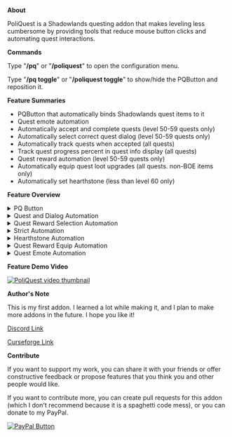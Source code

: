 **About**

PoliQuest is a Shadowlands questing addon that makes leveling less cumbersome by providing tools that reduce mouse button clicks and automating quest interactions.

**Commands**

Type "**/pq**" or "**/poliquest**" to open the configuration menu.

Type "**/pq toggle**" or "**/poliquest toggle**" to show/hide the PQButton and reposition it.

**Feature Summaries**

*   PQButton that automatically binds Shadowlands quest items to it
*   Quest emote automation
*   Automatically accept and complete quests (level 50-59 quests only)
*   Automatically select correct quest dialog (level 50-59 quests only)
*   Automatically track quests when accepted (all quests)
*   Track quest progress percent in quest info display (all quests)
*   Quest reward automation (level 50-59 quests only)
*   Automatically equip quest loot upgrades (all quests. non-BOE items only)
*   Automatically set hearthstone (less than level 60 only)

**Feature Overview**

<details>
  <summary>PQ Button</summary>

  The PQButton is a button that appears when you have a Shadowlands quest item in your bags. The addon automatically binds quest items to this button and allows you to effortlessly use quest items by giving you the option to keybind it.

  The following macro keybinds the PQButton as well as the arrow button that allows you to cycle through the quest items in your bags. Using the macro while not holding ctrl, alt, or shift will use the quest item, and using the macro while holding alt will cycle through the quest items in your bags.  

  `/click [nomod]PQButton;[mod:alt]PQNext`  

  The PQButton only updates outside of combat. If you gain or lose a quest item while in combat, then the button will update once out of combat. Likewise, the quest item bound to the PQButton can only be changed while out of combat.  

  The PQButton can be repositioned. It currently cannot be resized. I'm going to try implementing that before the code cutoff date that I set before Shadowland's release (Nov. 20, 2020).  

  The PQButton currently only works for level 50-59 Shadowlands quests. I may expand this to include other quests as well, but I haven't looked into it yet. Currently, this button only shows quest items that are in the addon's whitelist. This whitelist was created and is currently maintained by scraping data from wowhead with a separate program that I wrote, and then formatting it so that it is usable by the addon. I'll probably need to take a separate approach to make it work for all quests.
</details>

<details>
  <summary>Quest and Dialog Automation</summary>

  This feature automates interactions with quest givers and units with quest-related dialog options.  

  Shadowlands quests will automatically be accepted and turned in. This feature works off of a whitelist that I generate with a separate program that scrapes data from wowhead. If a quest giver's quest is not contained in this whitelist, then these interactions will not be automated.  

  In some edge cases, the quest automation can be buggy if Blizzard's quest frame breaks due to quick interactions and/or poor coding on their end (and maybe poor coding on my end?). I may be able to make changes in the future to account for these edge case scenarios, but for now it's as simple as hitting ESC or closing the quest frame and then interacting with the quest giver again.  

  The dialog automation also works off of a whitelist. Unlike the quest automation, the dialog automation's whitelist isn't generated. I manually typed it out, and it took a very long time. Only dialog that I have manually whitelisted will be automated.  

  This also means that this feature does not work for non-English clients. Also, if a patch changes the dialog text or the quest's name, then the dialog will not be automated in that specific instance.  

  Included in this feature is also the quest progress percent tracking. For quests and bonus objectives that have a progress bar, increases in quest progress will be displayed in addition to existing quest progress text.  

  I'll probably separate this feature from the Quest and Dialog Automation at some point since it isn't too difficult and it doesn't really make sense having it as part of this feature.
</details>

<details>
  <summary>Quest Reward Selection Automation</summary>

  This is a configuration for the Quest and Dialog Automation feature. The addon will choose quest rewards for you based on the following logic:  

  1\. If there is only 1 quest item reward, then select that one.  
      Stop automation if:  
          The "Automatically select quest rewards" switch is disabled.  
          Any of the quest rewards is not equippable.  

  2\. Get the player's current loot spec, or current spec if they don't have one.  
      Stop automation if:  
          Item is missing from the equip slot for one of the quest loot items.  
          None of the items are for your preferred spec.  

  3\. Find the largest potential ilvl upgrade for this spec based on your equipped gear (factoring in sockets and considering that warforge is possible).  

  4\. If there is only one largest spec upgrade, then select that one.  
      Stop automation if:  
          The "Strict Automation" switch is enabled.  
          One of the largest upgrades is a trinket.  

  5\. Find the item that yields the largest increase in stats and choose that one. (For example, legs have more stats than gloves at equal ilvl, so legs get chosen.
</details>
<details>
  <summary>Strict Automation</summary>

  This is a configuration of the Quest Reward Selection Automation configuration. It simply stops the automation when there isn't a clear ilvl upgrade among the quest rewards.
</details>

<details>
  <summary>Hearthstone Automation</summary>

  This feature saves 2 button clicks when setting the hearthstone at Shadowlands innkeeper. It is only meant to speed up leveling by a tiny bit, and it is disabled once the player reaches level 60\.  

  The configuration menu will still show this feature as enabled at level 60, but the addon's internal logic will have it disabled. This makes it so that you don't have to switch this configuration on and off between alts.  

  Some Shadowlands innkeepers are necessary to talk to for quests. This feature will not set your hearthstone when interacting with these innkeepers (with the exception of the innkeeper when you first reach Oribos).  

  <details>
    <summary>Here is a list of the innkeepers for which this feature will work:</summary>

    Caretaker Calisaphene  
    Caretaker Theo  
    Inkiep  
    Kere Kinblade  
    Slumbar Valorum  
    Odew Testan  
    Flitterbit  
    Kewarin  
    Llar'reth  
    Nolon  
    Sanna  
    Shelynn  
    Taiba  
    Absolooshun  
    Delia  
    Ima  
    Mims  
    Roller  
    Soultrapper Valistra  
    Tavian  
    Tremen Winefang  
    Host Ta'rela
  </details>
</details>

<details>
  <summary>Quest Reward Equip Automation</summary>

  This feature automatically equips quest loot upgrades for your current spec. After a quest is completed and a BOP equippable quest reward is received, a flag is set to indicate that quest loot is pending review for equipping. If you are not in combat when the quest loot is received, then the review process starts immediately. If you are in combat when the quest loot is received, then the review process is postponed until after you leave combat.  

  Once the review process starts, the addon attempts to locate the item in the bag every 1 second. Once it finds the item, it can determine if it is an upgrade and equip it if it is. This review process is necessary because it is not possible to detect if the item is an upgrade before the quest is completed due to the fact that warforge is possible.  

  This feature handles edge case scenarios where multiple quest rewards are received at the same time by utilizing a buffer. It also attempts to factor in gems, enchants, and the mechagon ring set bonus when deciding whether or not a piece of loot is an upgrade. This is done by ascribing an item level value to gems and enchants in a whitelist, with internal logic to check to see if you have mechagon rings, and with another whitelist that prevents low item level speed leveling items from being replaced. This same method is used to give a high value to speed leveling enchants, gems, and items.  

  <details>
    <summary>Here is the list of gems and enchants and their rough item level equivalents that I have determined. If anyone wants to do more research into this in order to come up with better numbers, then send me a message in my discord linked on this page.</summary>

    Deadly Lava Lazuli = 7.1  
    Leviathan's Eye of Agility = 49.3  
    Leviathan's Eye of Intellect = 49.3  
    Leviathan's Eye of Strength = 49.3  
    Masterful Sea Currant = 7.1  
    Quick Sand Spinel = 7.1  
    Straddling Sage Agate = 1000  
    Versatile Dark Opal = 7.1  
    Kraken's Eye of Agility = 32.9  
    Kraken's Eye of Intellect = 32.9  
    Kraken's Eye of Strength = 32.9  
    Deadly Amberblaze = 6.1  
    Masterful Tidal Amethyst = 2  
    Quick Owlseye = 6.1  
    Versatile Royal Quartz = 6.1  
    Deadly Solstone = 4.1  
    Masterful Kubiline = 4.1  
    Quick Golden Beryl = 4.1  
    Straddling Viridium = 1000  
    Versatile Kyanite = 4.1  
    Masterful Jewel Cluster = 16.2  
    Quick Jewel Cluster = 16.2  
    Deadly Jewel Cluster = 16.2  
    Versatile Jewel Cluster = 16.2  
    Deadly Jewel Doublet = 12.2  
    Masterful Jewel Doublet = 12.2  
    Quick Jewel Doublet = 12.2  
    Versatile Jewel Doublet = 12.2  
    Agile Soulwalker = 27.4  
    Eternal Bulwark = 54.8  
    Fortified Leech = 54.8  
    Eternal Agility = 41.1  
    Eternal Intellect = 41.1  
    Illuminated Soul = 27.4  
    Shaded Hearthing = 1000  
    Eternal Bounds = 54.8  
    Eternal Skirmish = 54.8  
    Eternal Stats = 121.8  
    Eternal Insight = 54.8  
    Sacred Stats = 81.2  
    Soul Vitality = 82.2  
    Fortified Avoidance = 82.2  
    Fortified Speed = 82.2  
    Eternal Strength = 41.1  
    Strength of Soul = 27.4  
    Shadowlands Gathering = 1000  
    Tenet of Critical Strike = 16.2  
    Tenet of Haste = 16.2  
    Tenet of Mastery = 16.2  
    Tenet of Versatility = 16.2  
    Bargain of Mastery = 12.2  
    Bargain of Haste = 12.2  
    Bargain of Versatility = 12.2  
    Bargain of Critical Strike = 12.2  
    Ascended Vigor = 20  
    Eternal Grace = 20  
    Lightless Force = 20  
    Sinful Revelation = 20  
    Celestial Guidance = 20  
    Accord of Critical Strike = 9.1  
    Accord of Haste = 9.1  
    Accord of Mastery = 9.1  
    Accord of Versatility = 9.1  
    Pact of Critical Strike = 6.1  
    Pact of Haste = 6.1  
    Pact of Mastery = 6.1  
    Pact of Versatility = 6.1  
    Seal of Critical Strike = 4.1  
    Seal of Haste = 4.1  
    Seal of Mastery = 4.1  
    Seal of Versatility = 4.1  
    Force Multiplier = 10  
    Machinist's Brilliance = 10  
    Naga Hide = 10  
    Oceanic Restoration = 10  
    Deadly Navigation = 10  
    Masterful Navigation = 10  
    Quick Navigation = 10  
    Stalwart Navigation = 10  
    Versatile Navigation = 10  
    Coastal Surge = 10  
    Gale-Force Striking = 10  
    Siphoning = 10  
    Torrent of Elements = 10  
    Minor Speed = 1000  
    Blurred Speed = 1000  
    Pandaren's Step = 1000  
    Assassin's Step = 1000  
    Lavawalker = 1000  
    Earthen Vitality = 1000  
    Tuskarr's Vitality = 1000  
    Boar's Speed = 1000  
    Cat's Swiftness = 1000
  </details>
  <details>
    <summary>Here is the small whitelist of items that will not be equipped over. If you want me to add an item to the list, then send me a message in my discord linked on this page.</summary>

    Hunger of the Pack  
    Boots of the Gilded Path
  </details>
</details>

<details>
  <summary>Quest Emote Automation</summary>

  There are two quests that require you to perform an emote. One is a quest in Maldraxxus called Repeat After Me. It requires you to target 5 stones and then perform an emote to summon a creature. This feature will perform the correct emote when you are on the quest and you target the stones.  

  The second quest is in Ardenweald and is called The Games We Play. It requires you to target the Playful Trickster and perform the correct emote when it gives you a riddle. This feature will automate the entire quest. Just stand in place and target the Playful Trickster.  

  Some of the emotes performed by this feature require that you stand still for a moment, so it is a good idea to stop for a moment and then target the unit to perform the emote.
</details>

**Feature Demo Video**

[![PoliQuest video thumbnail](https://img.youtube.com/vi/xXrAWhFgX7s/0.jpg)](https://www.youtube.com/watch?v=xXrAWhFgX7s)

**Author's Note**

This is my first addon. I learned a lot while making it, and I plan to make more addons in the future. I hope you like it!

[Discord Link](https://discord.gg/nc4ECEw "Discord")

[Curseforge Link](https://www.curseforge.com/wow/addons/poliquest-shadowlands)

**Contribute**

If you want to support my work, you can share it with your friends or offer constructive feedback or propose features that you think you and other people would like.

If you want to contribute more, you can create pull requests for this addon (which I don't recommend because it is a spaghetti code mess), or you can donate to my PayPal.

[![PayPal Button](https://www.paypalobjects.com/en_GB/i/btn/btn_donate_LG.gif "Donate")](https://www.paypal.com/cgi-bin/webscr?cmd=_donations&business=WW4YMCEMJMWVW&item_name=Polihayse+WoW+addon+development&currency_code=USD&source=url)
